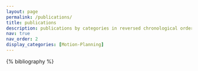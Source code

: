 ```yaml
---
layout: page
permalink: /publications/
title: publications
description: publications by categories in reversed chronological order. generated by jekyll-scholar.
nav: true
nav_order: 2
display_categories: [Motion-Planning]
---
```


<!-- _pages/publications.md -->
<div class="publications">

{% bibliography %}

</div>
